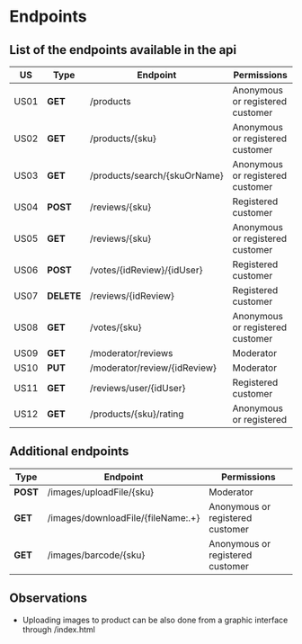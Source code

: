 # Endpoints

## List of the endpoints available in the api



| US   | Type	      | Endpoint                     | Permissions                      |
|------|------------|------------------------------|----------------------------------|
| US01 | **GET**    | /products                    | Anonymous or registered customer |
| US02 | **GET**    | /products/{sku}              | Anonymous or registered customer |
| US03 | **GET**    | /products/search/{skuOrName} | Anonymous or registered customer |
| US04 | **POST**   | /reviews/{sku}               | Registered customer              |
| US05 | **GET**    | /reviews/{sku}               | Anonymous or registered customer |
| US06 | **POST**   | /votes/{idReview}/{idUser}   | Registered customer              |
| US07 | **DELETE** | /reviews/{idReview}          | Registered customer              |
| US08 | **GET**    | /votes/{sku}                 | Anonymous or registered customer |
| US09 | **GET**    | /moderator/reviews           | Moderator                        |
| US10 | **PUT**    | /moderator/review/{idReview} | Moderator                        |
| US11 | **GET**    | /reviews/user/{idUser}       | Registered customer              |
| US12 | **GET**    | /products/{sku}/rating       | Anonymous or registered          |


## Additional endpoints

| Type     | Endpoint                           | Permissions                      |
|----------|------------------------------------|----------------------------------|
| **POST** | /images/uploadFile/{sku}           | Moderator                        |
| **GET**  | /images/downloadFile/{fileName:.+} | Anonymous or registered customer |
| **GET**  | /images/barcode/{sku}              | Anonymous or registered customer |


## Observations

* Uploading images to product can be also done from a graphic interface through /index.html